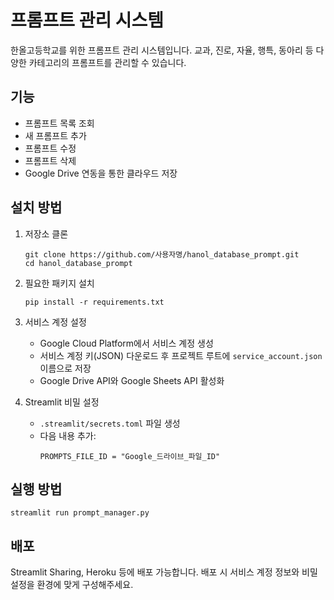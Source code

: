 # 프롬프트 관리 시스템

한올고등학교를 위한 프롬프트 관리 시스템입니다. 교과, 진로, 자율, 행특, 동아리 등 다양한 카테고리의 프롬프트를 관리할 수 있습니다.

## 기능

- 프롬프트 목록 조회
- 새 프롬프트 추가
- 프롬프트 수정
- 프롬프트 삭제
- Google Drive 연동을 통한 클라우드 저장

## 설치 방법

1. 저장소 클론
   ```
   git clone https://github.com/사용자명/hanol_database_prompt.git
   cd hanol_database_prompt
   ```

2. 필요한 패키지 설치
   ```
   pip install -r requirements.txt
   ```

3. 서비스 계정 설정
   - Google Cloud Platform에서 서비스 계정 생성
   - 서비스 계정 키(JSON) 다운로드 후 프로젝트 루트에 `service_account.json` 이름으로 저장
   - Google Drive API와 Google Sheets API 활성화

4. Streamlit 비밀 설정
   - `.streamlit/secrets.toml` 파일 생성
   - 다음 내용 추가:
     ```
     PROMPTS_FILE_ID = "Google_드라이브_파일_ID"
     ```

## 실행 방법

```
streamlit run prompt_manager.py
```

## 배포

Streamlit Sharing, Heroku 등에 배포 가능합니다. 배포 시 서비스 계정 정보와 비밀 설정을 환경에 맞게 구성해주세요. 